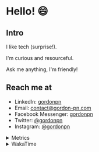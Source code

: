 # Hello! 😄

## Intro

I like tech (surprise!).

I'm curious and resourceful.

Ask me anything, I'm friendly!

## Reach me at

- LinkedIn: [gordonpn](https://www.linkedin.com/in/gordonpn/)
- Email: [contact@gordon-pn.com](mailto:contact@gordon-pn.com)
- Facebook Messenger: [gordonpn](https://www.messenger.com/t/Gordonpn)
- Twitter: [@gordonpn](https://twitter.com/Gordonpn)
- Instagram: [@gordonpn](https://www.instagram.com/gordonpn/)

<details>
  <summary>Metrics</summary>

  <img align="center" src="https://github.com/gordonpn/gordonpn/blob/master/github-metrics.svg" alt="GitHub Metrics">

</details>

<details>
  <summary>WakaTime</summary>

  <!--START_SECTION:waka-->
📊 **This Week I Spent My Time On** 

```text
💬 Programming Languages: 
Java                     19 hrs 49 mins      ██████████████████████░░░   89.02 % 
XML                      1 hr 31 mins        ██░░░░░░░░░░░░░░░░░░░░░░░   06.88 % 
Ruby                     21 mins             ░░░░░░░░░░░░░░░░░░░░░░░░░   01.63 % 
Brazil Dependency Config 16 mins             ░░░░░░░░░░░░░░░░░░░░░░░░░   01.21 % 
Makefile                 10 mins             ░░░░░░░░░░░░░░░░░░░░░░░░░   00.77 % 

🔥 Editors: 
Intellijidea             22 hrs 16 mins      █████████████████████████   100.00 % 
```


 Last Updated on 15/01/2024 16:22:01 UTC
<!--END_SECTION:waka-->
</details>
